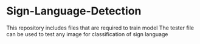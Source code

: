 # Sign-Language-Detection
This repository includes files that are required to train model
The tester file can be used to test any image for classification of sign language

